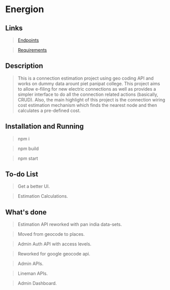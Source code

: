 # Energion

## Links

> [Endpoints](ENDPOINTS.md)

> [Requirements](REQUIREMENTS.md)

## Description

> This is a connection estimation project using geo coding API and works on dummy data arount piet panipat college. This project aims to allow e-filing for new electric connections as well as provides a simpler interface to do all the connection related actions (basically, CRUD). Also, the main highlight of this project is the connection wiring cost estimation mechanism which finds the nearest node and then calculates a pre-defined cost.

## Installation and Running

> npm i

> npm build

> npm start

## To-do List

> Get a better UI.

> Estimation Calculations.

## What's done

> Estimation API reworked with pan india data-sets.

> Moved from geocode to places.

> Admin Auth API with access levels.

> Reworked for google geocode api.

> Admin APIs.

> Lineman APIs.

> Admin Dashboard.
